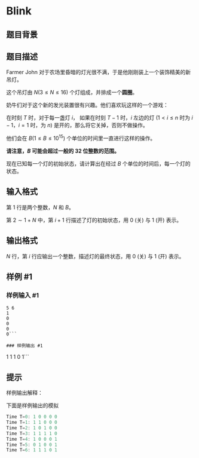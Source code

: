 # Blink

## 题目背景



## 题目描述

Farmer John 对于农场里昏暗的灯光很不满，于是他刚刚装上一个装饰精美的新吊灯。

这个吊灯由 $N(3 \le N \le 16)$ 个灯组成，并排成一个**圆圈**。

奶牛们对于这个新的发光装置很有兴趣。他们喜欢玩这样的一个游戏：

在时刻 $T$ 时，对于每一盏灯 $i$， 如果在时刻 $T-1$ 时，$i$ 左边的灯 $(1<i\le n$ 时为 $i-1$，$i=1$ 时，为 $n)$ 是开的，那么将它关掉，否则不做操作。

他们会在 $B(1 \le B \le 10^{15})$ 个单位的时间里一直进行这样的操作。

**请注意，$B$ 可能会超过一般的 $32$ 位整数的范围。**

现在已知每一个灯的初始状态，请计算出在经过 $B$ 个单位的时间后，每一个灯的状态。

## 输入格式

第 $1$ 行是两个整数，$N$ 和 $B$。

第 $2 \sim 1+N$ 中，第 $i+1$ 行描述了灯的初始状态，用 $0$ (关) 与 $1$ (开) 表示。


## 输出格式

$N$ 行，第 $i$ 行应输出一个整数，描述灯的最终状态，用 $0$ (关) 与 $1$ (开) 表示。

## 样例 #1

### 样例输入 #1
```
5 6
1
0
0
0
0```

### 样例输出 #1

```
1
1
1
0
1```

## 提示

样例输出解释：

下面是样例输出的模拟

```cpp
Time T=0: 1 0 0 0 0
Time T=1: 1 1 0 0 0
Time T=2: 1 0 1 0 0
Time T=3: 1 1 1 1 0
Time T=4: 1 0 0 0 1
Time T=5: 0 1 0 0 1
Time T=6: 1 1 1 0 1

